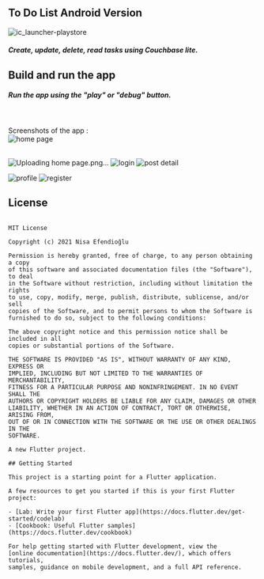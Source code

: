 
## To Do List Android Version

![ic_launcher-playstore](https://user-images.githubusercontent.com/48391281/155350716-0efa9634-0d49-4d73-b783-36a0e61b4758.png)


##### Create, update, delete, read tasks using Couchbase lite.

## Build and run the app

##### Run the app using the "play" or "debug" button.

<br>

Screenshots of the app :
<br>![home page](https://user-images.githubusercontent.com/76647908/230823036-eff2c294-5952-4028-8943-2a2dd9b37c77.png)
<br><br>

![Uploading home page.png…]()
![login ](https://user-images.githubusercontent.com/76647908/230823048-8bb4a795-5609-42fa-b83c-371c51971260.png)
![post detail](https://user-images.githubusercontent.com/76647908/230823055-e581e10d-24ed-4f86-b965-12293693ae90.png)

![profile](https://user-images.githubusercontent.com/76647908/230823064-dae56438-851b-4001-9ad8-2206c9c6230d.png)
![register](https://user-images.githubusercontent.com/76647908/230823078-c84ca356-4398-48b5-8535-cb32bb14ef7b.png)


## License
```

MIT License

Copyright (c) 2021 Nisa Efendioğlu

Permission is hereby granted, free of charge, to any person obtaining a copy
of this software and associated documentation files (the "Software"), to deal
in the Software without restriction, including without limitation the rights
to use, copy, modify, merge, publish, distribute, sublicense, and/or sell
copies of the Software, and to permit persons to whom the Software is
furnished to do so, subject to the following conditions:

The above copyright notice and this permission notice shall be included in all
copies or substantial portions of the Software.

THE SOFTWARE IS PROVIDED "AS IS", WITHOUT WARRANTY OF ANY KIND, EXPRESS OR
IMPLIED, INCLUDING BUT NOT LIMITED TO THE WARRANTIES OF MERCHANTABILITY,
FITNESS FOR A PARTICULAR PURPOSE AND NONINFRINGEMENT. IN NO EVENT SHALL THE
AUTHORS OR COPYRIGHT HOLDERS BE LIABLE FOR ANY CLAIM, DAMAGES OR OTHER
LIABILITY, WHETHER IN AN ACTION OF CONTRACT, TORT OR OTHERWISE, ARISING FROM,
OUT OF OR IN CONNECTION WITH THE SOFTWARE OR THE USE OR OTHER DEALINGS IN THE
SOFTWARE.

A new Flutter project.

## Getting Started

This project is a starting point for a Flutter application.

A few resources to get you started if this is your first Flutter project:

- [Lab: Write your first Flutter app](https://docs.flutter.dev/get-started/codelab)
- [Cookbook: Useful Flutter samples](https://docs.flutter.dev/cookbook)

For help getting started with Flutter development, view the
[online documentation](https://docs.flutter.dev/), which offers tutorials,
samples, guidance on mobile development, and a full API reference.
